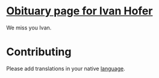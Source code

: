 # [Obituary page for Ivan Hofer](https://dominikg.github.io/flyhighivan/)

We miss you Ivan.

# Contributing

Please add translations in your native [language](./languages).

